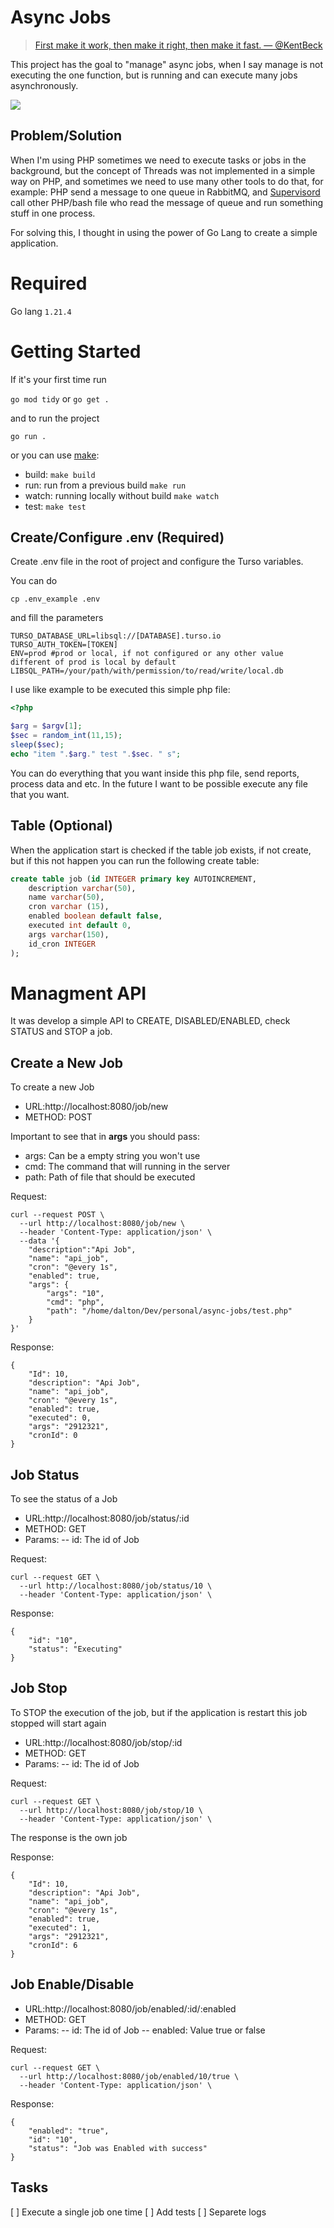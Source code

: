 # Async Jobs

> [First make it work, then make it right, then make it fast. — @KentBeck](https://twitter.com/unclebobmartin/status/1784306424908030012)

This project has the goal to "manage" async jobs, when I say manage is not executing the one function, but is running and can execute many jobs asynchronously. 

![](docs/flow_project.png)

## Problem/Solution

When I'm using PHP sometimes we need to execute tasks or jobs in the background, but the concept of Threads
was not implemented in a simple way on PHP, and sometimes we need to use many other tools to do that, for example: PHP send a message to one queue in RabbitMQ, and [Supervisord](http://supervisord.org/)
call other PHP/bash file who read the message of queue and run something stuff in one process.

For solving this, I thought in using the power of Go Lang to create a simple application.

# Required

Go lang
`1.21.4`

# Getting Started

If it's your first time run

`go mod tidy` or `go get .`

and to run the project

`go run .`

or you can use [make](https://www.gnu.org/software/make/):

- build: `make build`
- run: run from a previous build `make run`
- watch: running locally without build `make watch`
- test: `make test`

## Create/Configure .env (Required)

Create .env file in the root of project and configure the Turso variables.

You can do 

`cp .env_example .env`

and fill the parameters

```
TURSO_DATABASE_URL=libsql://[DATABASE].turso.io
TURSO_AUTH_TOKEN=[TOKEN]
ENV=prod #prod or local, if not configured or any other value different of prod is local by default
LIBSQL_PATH=/your/path/with/permission/to/read/write/local.db
```

I use like example to be executed this simple php file:

```Php
<?php

$arg = $argv[1];
$sec = random_int(11,15);
sleep($sec);
echo "item ".$arg." test ".$sec. " s";
```

You can do everything that you want inside this php file, send reports, process data and etc.
In the future I want to be possible execute any file that you want.


## Table (Optional)

When the application start is checked if the table job exists, if not create, but if this not happen you can run the following create table:

```sql
create table job (id INTEGER primary key AUTOINCREMENT,
    description varchar(50),
    name varchar(50),
    cron varchar (15),
    enabled boolean default false,
    executed int default 0,
    args varchar(150),
    id_cron INTEGER 
);
```

# Managment API

It was develop a simple API to CREATE, DISABLED/ENABLED, check STATUS and STOP a job.

## Create a New Job 

To create a new Job 

- URL:http://localhost:8080/job/new
- METHOD: POST

Important to see that in **args** you should pass:

- args: Can be a empty string you won't use
- cmd: The command that will running in the server 
- path: Path of file that should be executed 

Request:
```
curl --request POST \
  --url http://localhost:8080/job/new \
  --header 'Content-Type: application/json' \
  --data '{
	"description":"Api Job",
	"name": "api_job",
	"cron": "@every 1s", 
	"enabled": true,
	"args": {
		"args": "10",
		"cmd": "php",
		"path": "/home/dalton/Dev/personal/async-jobs/test.php"
	}
}'
```
Response:
```
{
	"Id": 10,
	"description": "Api Job",
	"name": "api_job",
	"cron": "@every 1s",
	"enabled": true,
	"executed": 0,
	"args": "2912321",
	"cronId": 0
}
```

## Job Status

To see the status of a Job 

- URL:http://localhost:8080/job/status/:id
- METHOD: GET
- Params:
-- id: The id of Job

Request:
```
curl --request GET \
  --url http://localhost:8080/job/status/10 \
  --header 'Content-Type: application/json' \
```

Response:
```
{
	"id": "10",
	"status": "Executing"
}
```

## Job Stop

To STOP the execution of the job, but if the application is restart this job stopped will start again

- URL:http://localhost:8080/job/stop/:id
- METHOD: GET
- Params:
-- id: The id of Job

Request:
```
curl --request GET \
  --url http://localhost:8080/job/stop/10 \
  --header 'Content-Type: application/json' \
```

The response is the own job

Response:
```
{
	"Id": 10,
	"description": "Api Job",
	"name": "api_job",
	"cron": "@every 1s",
	"enabled": true,
	"executed": 1,
	"args": "2912321",
	"cronId": 6
}
```

## Job Enable/Disable

- URL:http://localhost:8080/job/enabled/:id/:enabled
- METHOD: GET
- Params:
-- id: The id of Job
-- enabled: Value true or false 

Request:
```
curl --request GET \
  --url http://localhost:8080/job/enabled/10/true \
  --header 'Content-Type: application/json' \
```

Response:
```
{
	"enabled": "true",
	"id": "10",
	"status": "Job was Enabled with success"
}
```

## Tasks

[ ] Execute a single job one time
[ ] Add tests
[ ] Separete logs
